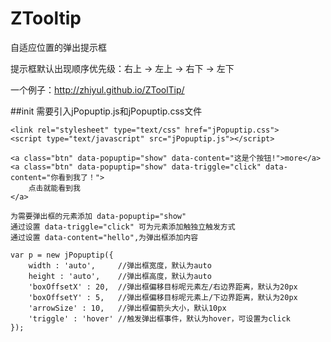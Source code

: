 ZTooltip
=========

自适应位置的弹出提示框

提示框默认出现顺序优先级：右上 -> 左上 -> 右下 -> 左下

一个例子：http://zhiyul.github.io/ZToolTip/

##init
	需要引入jPopuptip.js和jPopuptip.css文件

	<link rel="stylesheet" type="text/css" href="jPopuptip.css">
	<script type="text/javascript" src="jPopuptip.js"></script>

	<a class="btn" data-popuptip="show" data-content="这是个按钮!">more</a>
    <a class="btn" data-popuptip="show" data-triggle="click" data-content="你看到我了！">
		点击就能看到我
	</a>

	为需要弹出框的元素添加 data-popuptip="show"
	通过设置 data-triggle="click" 可为元素添加触独立触发方式
	通过设置 data-content="hello",为弹出框添加内容

    var p = new jPopuptip({
		width : 'auto',		//弹出框宽度，默认为auto
		height : 'auto',	//弹出框高度，默认为auto
        'boxOffsetX' : 20,	//弹出框偏移目标呢元素左/右边界距离，默认为20px
        'boxOffsetY' : 5,	//弹出框偏移目标呢元素上/下边界距离，默认为20px
        'arrowSize' : 10,	//弹出框偏箭头大小，默认10px
        'triggle' : 'hover'	//触发弹出框事件，默认为hover，可设置为click
	});


